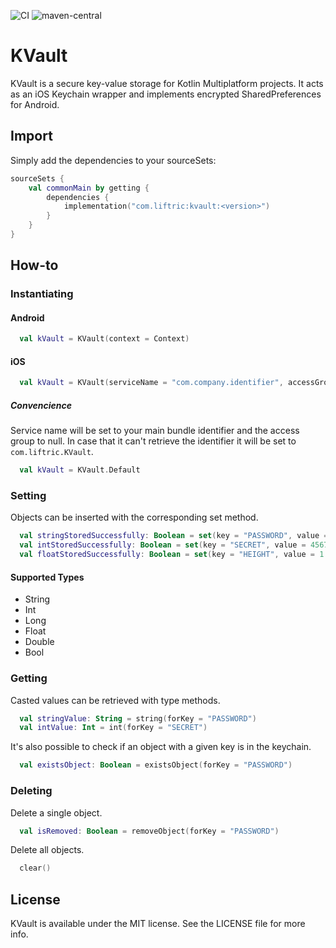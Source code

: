 ![CI](https://github.com/Liftric/kvault/workflows/CI/badge.svg) ![maven-central](https://img.shields.io/maven-central/v/com.liftric/kvault)

# KVault

KVault is a secure key-value storage for Kotlin Multiplatform projects. It acts as an iOS Keychain wrapper and implements encrypted SharedPreferences for Android.

## Import

Simply add the dependencies to your sourceSets:

```kotlin
sourceSets {
    val commonMain by getting {
        dependencies {
            implementation("com.liftric:kvault:<version>")
        }
    }
}
```

## How-to

### Instantiating

#### Android

```kotlin
  val kVault = KVault(context = Context)
```

#### iOS

```kotlin
  val kVault = KVault(serviceName = "com.company.identifier", accessGroup = null)
```

##### Convencience

Service name will be set to your main bundle identifier and the access group to null. In case that it can't retrieve the identifier it will be set to `com.liftric.KVault`.

```kotlin
  val kVault = KVault.Default
```

### Setting

Objects can be inserted with the corresponding set method. 

```kotlin
  val stringStoredSuccessfully: Boolean = set(key = "PASSWORD", value = "546hfbfzzeujfdbfdz")
  val intStoredSuccessfully: Boolean = set(key = "SECRET", value = 45678765)
  val floatStoredSuccessfully: Boolean = set(key = "HEIGHT", value = 1.79)
```

#### Supported Types

- String
- Int
- Long
- Float
- Double
- Bool

### Getting

Casted values can be retrieved with type methods.

```kotlin
  val stringValue: String = string(forKey = "PASSWORD")
  val intValue: Int = int(forKey = "SECRET")
```

It's also possible to check if an object with a given key is in the keychain.

```kotlin
  val existsObject: Boolean = existsObject(forKey = "PASSWORD")
```

### Deleting

Delete a single object.

```kotlin
  val isRemoved: Boolean = removeObject(forKey = "PASSWORD")
```

Delete all objects.

```kotlin
  clear()
```

## License

KVault is available under the MIT license. See the LICENSE file for more info.
